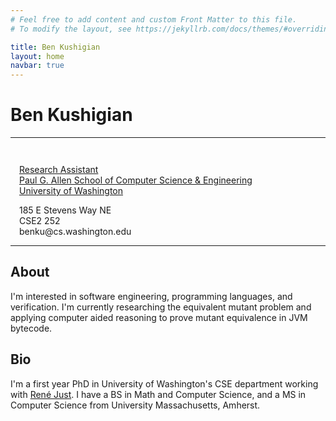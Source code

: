 ```yaml
---
# Feel free to add content and custom Front Matter to this file.
# To modify the layout, see https://jekyllrb.com/docs/themes/#overriding-theme-defaults

title: Ben Kushigian
layout: home
navbar: true
---
```


# Ben Kushigian

<hr size="2" noshade color="gray">

<div style="padding:1em; padding-bottom:0;">
<p>
<a href="https://www.cs.washington.edu/">Research Assistant<br/>
Paul G. Allen School of Computer Science & Engineering<br/></a>
<a href="http://www.washington.edu/">University of Washington</a>
</p>

<p>
185 E Stevens Way NE<br/>
CSE2 252<br/>
benku@cs.washington.edu
</p>
</div>

<hr size="2" noshade color="gray">

## About
I'm interested in software engineering, programming languages, and verification.
I'm currently researching the equivalent mutant problem and applying computer
aided reasoning to prove mutant equivalence in JVM bytecode.

## Bio
I'm a first year PhD in University of Washington's CSE department working with
[René Just][rjust-site]. I have a BS in Math and Computer Science, and a MS in
Computer Science from University Massachusetts, Amherst.

[rjust-site]:https://people.cs.umass.edu/~rjust/
